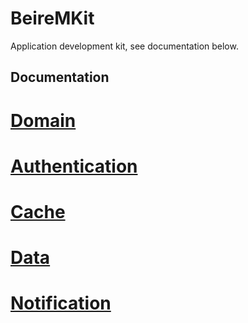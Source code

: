 # BeireMKit
Application development kit, see documentation below.
## Documentation

# [Domain](https://github.com/henriquemachado1993/beire-m-kit/blob/main/Code/BeireMKit.Domain/README.md)
# [Authentication](https://github.com/henriquemachado1993/beire-m-kit/blob/main/Code/BeireMKit.Authetication/README.md)
# [Cache](https://github.com/henriquemachado1993/beire-m-kit/tree/main/Code/BeireMKit.Cache/README.md)
# [Data](https://github.com/henriquemachado1993/beire-m-kit/tree/main/Code/BeireMKit.Data/README.md)
# [Notification](https://github.com/henriquemachado1993/beire-m-kit/tree/main/Code/BeireMKit.Notification/README.md)

